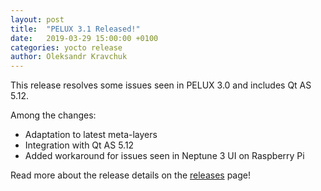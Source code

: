 ```yaml
---
layout: post
title:  "PELUX 3.1 Released!"
date:   2019-03-29 15:00:00 +0100
categories: yocto release
author: Oleksandr Kravchuk
---
```


This release resolves some issues seen in PELUX 3.0 and includes Qt AS 5.12.

Among the changes:
- Adaptation to latest meta-layers
- Integration with Qt AS 5.12
- Added workaround for issues seen in Neptune 3 UI on Raspberry Pi

Read more about the release details on the [releases](/releases)
page!
